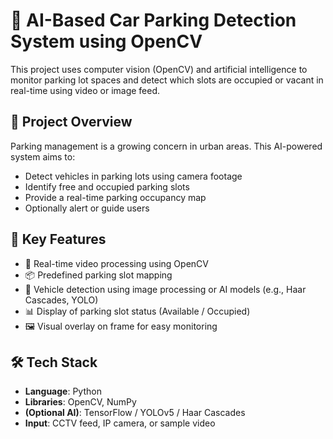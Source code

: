 # 🚗 AI-Based Car Parking Detection System using OpenCV

This project uses computer vision (OpenCV) and artificial intelligence to monitor parking lot spaces and detect which slots are occupied or vacant in real-time using video or image feed.

## 📌 Project Overview

Parking management is a growing concern in urban areas. This AI-powered system aims to:
- Detect vehicles in parking lots using camera footage
- Identify free and occupied parking slots
- Provide a real-time parking occupancy map
- Optionally alert or guide users

## 🎯 Key Features

- 🎥 Real-time video processing using OpenCV
- 📦 Predefined parking slot mapping
- 🤖 Vehicle detection using image processing or AI models (e.g., Haar Cascades, YOLO)
- 📊 Display of parking slot status (Available / Occupied)
- 🖼️ Visual overlay on frame for easy monitoring

## 🛠️ Tech Stack

- **Language**: Python
- **Libraries**: OpenCV, NumPy
- **(Optional AI)**: TensorFlow / YOLOv5 / Haar Cascades
- **Input**: CCTV feed, IP camera, or sample video


